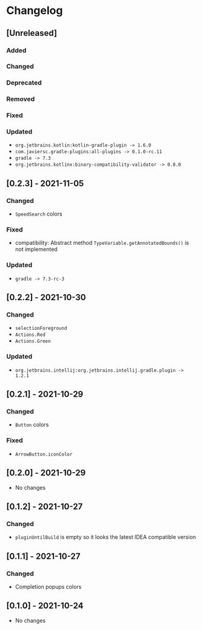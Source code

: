 # Changelog

## [Unreleased]

### Added

### Changed

### Deprecated

### Removed

### Fixed

### Updated
- `org.jetbrains.kotlin:kotlin-gradle-plugin -> 1.6.0`
- `com.javiersc.gradle-plugins:all-plugins -> 0.1.0-rc.11`
- `gradle -> 7.3`
- `org.jetbrains.kotlinx:binary-compatibility-validator -> 0.8.0`


## [0.2.3] - 2021-11-05

### Changed
- `SpeedSearch` colors

### Fixed
- compatibility: Abstract method `TypeVariable.getAnnotatedBounds()` is not implemented

### Updated
- `gradle -> 7.3-rc-3`

## [0.2.2] - 2021-10-30

### Changed
- `selectionForeground`
- `Actions.Red`
- `Actions.Green`

### Updated
- `org.jetbrains.intellij:org.jetbrains.intellij.gradle.plugin -> 1.2.1`

## [0.2.1] - 2021-10-29

### Changed
- `Button` colors

### Fixed
- `ArrowButton.iconColor`

## [0.2.0] - 2021-10-29
- No changes

## [0.1.2] - 2021-10-27

### Changed
- `pluginUntilBuild` is empty so it looks the latest IDEA compatible version

## [0.1.1] - 2021-10-27

### Changed
- Completion popups colors

## [0.1.0] - 2021-10-24
- No changes
